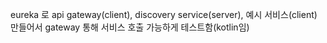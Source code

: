 eureka 로 api gateway(client), discovery service(server), 예시 서비스(client) 만들어서 gateway 통해 서비스 호출 가능하게 테스트함(kotlin임)
